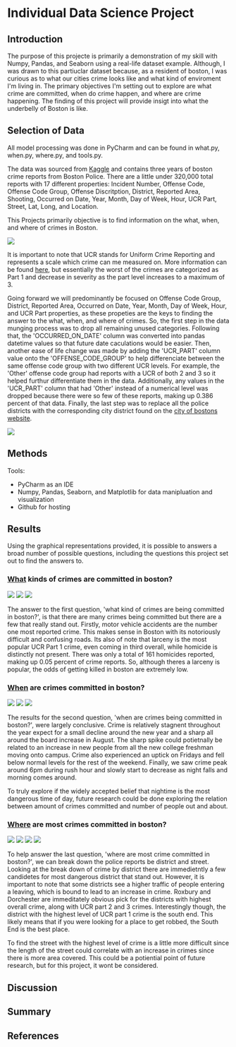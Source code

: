 # Individual Data Science Project
## Introduction
The purpose of this projecte is primarily a demonstration of my skill with Numpy, Pandas, and Seaborn using a real-life dataset example. Although, I was drawn to this partiuclar dataset because, as a resident of boston, I was curious as to what our cities crime looks like and what kind of enviroment I'm living in. The primary objectives I'm setting out to explore are what crime are committed, when do crime happen, and where are crime happening. The finding of this project will provide insigt into what the underbelly of Boston is like.


## Selection of Data
All model processing was done in PyCharm and can be found in what.py, when.py, where.py, and tools.py.

The data was sourced from [Kaggle](https://www.kaggle.com/datasets/AnalyzeBoston/crimes-in-boston) and contains three years of boston crime reports from Boston Police. There are a little under 320,000 total reports with 17 different properties: Incident Number, Offense Code, Offense Code Group, Offense Discritption, District, Reported Area, Shooting, Occurred on Date, Year, Month, Day of Week, Hour, UCR Part, Street, Lat, Long, and Location.

This Projects primarily objective is to find information on the what, when, and where of crimes in Boston. 

![](https://github.com/woodleighjATWIT/individualdatasciproject/blob/main/dataset_picture.PNG)

It is important to note that UCR stands for Uniform Crime Reporting and represents a scale which crime can me measured on. More information can be found [here](https://ucr.fbi.gov/crime-in-the-u.s/2011/crime-in-the-u.s.-2011/offense-definitions), but essentially the worst of the crimes are categorized as Part 1 and decrease in severity as the part level increases to a maximum of 3. 

Going forward we will predominantly be focused on Offense Code Group, District, Reported Area, Occurred on Date, Year, Month, Day of Week, Hour, and UCR Part properties, as these propeties are the keys to finding the answer to the what, when, and where of crimes. So, the first step in the data munging process was to drop all remaining unused categories. Following that, the 'OCCURRED_ON_DATE' column was converted into pandas datetime values so that future date caculations would be easier. Then, another ease of life change was made by adding the 'UCR_PART' column value onto the 'OFFENSE_CODE_GROUP' to help differenciate between the same offense code group with two different UCR levels. For example, the 'Other' offense code group had reports with a UCR of both 2 and 3 so it helped furthur differentiate them in the data. Additionally, any values in the 'UCR_PART' column that had 'Other' instead of a numerical level was dropped because there were so few of these reports, making up 0.386 percent of that data. Finally, the last step was to replace all the police districts with the corresponding city district found on the [city of bostons website](https://www.boston.gov/departments/police). 

![](https://github.com/woodleighjATWIT/individualdatasciproject/blob/main/data_munging_code.PNG)


## Methods
Tools:
  * PyCharm as an IDE 
  * Numpy, Pandas, Seaborn, and Matplotlib for data manipluation and visualization
  * Github for hosting 


## Results
Using the graphical representations provided, it is possible to answers a broad number of possible questions, including the questions this project set out to find the answers to.

### [What](https://github.com/woodleighjATWIT/individualdatasciproject/blob/main/what.py) kinds of crimes are committed in boston?
![](https://github.com/woodleighjATWIT/individualdatasciproject/blob/main/AllReportedCrimesbyOffense.png)
![](https://github.com/woodleighjATWIT/individualdatasciproject/blob/main/What_Top20CrimesOverTime.png)
![](https://github.com/woodleighjATWIT/individualdatasciproject/blob/main/What_CrimesOverTime.png)

The answer to the first question, 'what kind of crimes are being committed in boston?', is that there are many crimes being committed but there are a few that really stand out. Firstly, motor vehicle accidents are the number one most reported crime. This makes sense in Boston with its notoriously difficult and confusing roads. Its also of note that larceny is the most popular UCR Part 1 crime, even coming in third overall, while homicide is distinctly not present. There was only a total of 161 homicides reported, making up 0.05 percent of crime reports. So, although theres a larceny is popular, the odds of getting killed in boston are extremely low.


### [When](https://github.com/woodleighjATWIT/individualdatasciproject/blob/main/when.py) are crimes committed in boston?
![](https://github.com/woodleighjATWIT/individualdatasciproject/blob/main/When_AverageNumberofAllCrimeByMonth.png)
![](https://github.com/woodleighjATWIT/individualdatasciproject/blob/main/When_AverageNumberofCrimeByDayofTheWeek.png)
![](https://github.com/woodleighjATWIT/individualdatasciproject/blob/main/When_AverageNumberofAllCrimeByHour.png)

The results for the second question, 'when are crimes being committed in boston?', were largely conclusive. Crime is relatively stagnent throughout the year expect for a small decline around the new year and a sharp all around the board increase in August. The sharp spike could potietnally be related to an increase in new people from all the new college freshman moving onto campus. Crime also experienced an uptick on Fridays and fell below normal levels for the rest of the weekend. Finally, we saw crime peak around 6pm during rush hour and slowly start to decrease as night falls and morning comes around.

To truly explore if the widely accepted belief that nightime is the most dangerous time of day, future research could be done exploring the relation between amount of crimes committed and number of people out and about. 


### [Where](https://github.com/woodleighjATWIT/individualdatasciproject/blob/main/where.py) are most crimes committed in boston?
![](https://github.com/woodleighjATWIT/individualdatasciproject/blob/main/Where_AllCrimesbyDistrict.png)
![](https://github.com/woodleighjATWIT/individualdatasciproject/blob/main/Where_URCCrimesbyDistrict.png)
![](https://github.com/woodleighjATWIT/individualdatasciproject/blob/main/Where_URCCrimesbyStreet_3.png)
![](https://github.com/woodleighjATWIT/individualdatasciproject/blob/main/Where_AllCrimesbyStreet_3.png)

To help answer the last question, 'where are most crime committed in boston?', we can break down the police reports be district and street. Looking at the break down of crime by district there are immedietntly a few candidetes for most dangerous district that stand out. However, it is important to note that some districts see a higher traffic of people entering a leaving, which is bound to lead to an increase in crime. Roxbury and Dorchester are immeditately obvious pick for the districts with highest overall crime, along with UCR part 2 and 3 crimes. Interestingly though, the district with the highest level of UCR part 1 crime is the south end. This likely means that if you were looking for a place to get robbed, the South End is the best place. 

To find the street with the highest level of crime is a little more difficult since the length of the street could correlate with an increase in crimes since there is more area covered. This could be a potiential point of future research, but for this project, it wont be considered.




## Discussion


## Summary


## References

